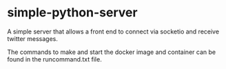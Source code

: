 # simple-python-server

A simple server that allows a front end to connect via socketio and receive twitter messages.

The commands to make and start the docker image and container can be found in the runcommand.txt file.

